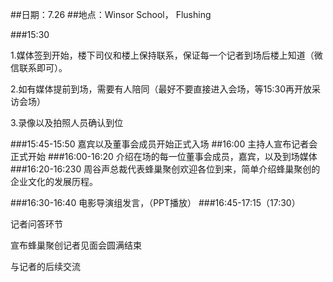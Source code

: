 ##日期：7.26
##地点：Winsor School， Flushing

###15:30 

1.媒体签到开始，楼下司仪和楼上保持联系，保证每一个记者到场后楼上知道（微信联系即可）。

2.如有媒体提前到场，需要有人陪同（最好不要直接进入会场，等15:30再开放采访会场）

3.录像以及拍照人员确认到位

###15:45-15:50
嘉宾以及董事会成员开始正式入场
##16:00 
主持人宣布记者会正式开始
###16:00-16:20
介绍在场的每一位董事会成员，嘉宾，以及到场媒体
###16:20-16:230
周谷声总裁代表蜂巢聚创欢迎各位到来，简单介绍蜂巢聚创的企业文化的发展历程。

###16:30-16:40
电影导演组发言，（PPT播放）
###16:45-17:15（17:30）

记者问答环节

宣布蜂巢聚创记者见面会圆满结束

与记者的后续交流
